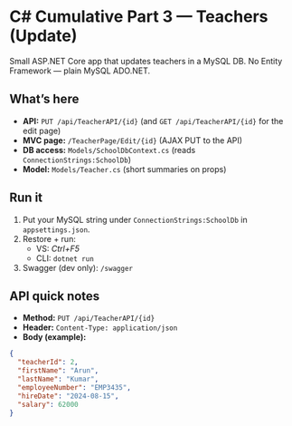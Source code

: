 # C# Cumulative Part 3 — Teachers (Update)

Small ASP.NET Core app that updates teachers in a MySQL DB. No Entity Framework — plain MySQL ADO.NET.

## What’s here
- **API:** `PUT /api/TeacherAPI/{id}` (and `GET /api/TeacherAPI/{id}` for the edit page)
- **MVC page:** `/TeacherPage/Edit/{id}` (AJAX PUT to the API)
- **DB access:** `Models/SchoolDbContext.cs` (reads `ConnectionStrings:SchoolDb`)
- **Model:** `Models/Teacher.cs` (short summaries on props)

## Run it
1. Put your MySQL string under `ConnectionStrings:SchoolDb` in `appsettings.json`.
2. Restore + run:
   - VS: *Ctrl+F5*
   - CLI: `dotnet run`
3. Swagger (dev only): `/swagger`

## API quick notes
- **Method:** `PUT /api/TeacherAPI/{id}`
- **Header:** `Content-Type: application/json`
- **Body (example):**
```json
{
  "teacherId": 2,
  "firstName": "Arun",
  "lastName": "Kumar",
  "employeeNumber": "EMP3435",
  "hireDate": "2024-08-15",
  "salary": 62000
}
```
